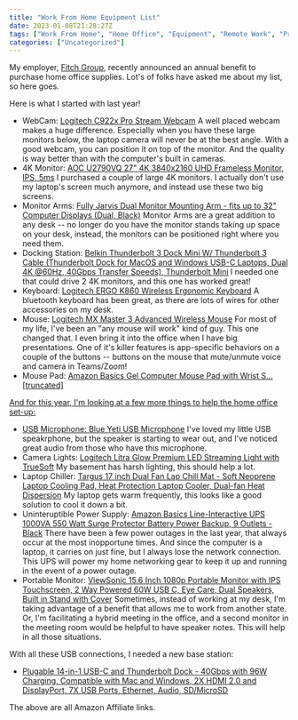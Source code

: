 ```yaml
---
title: "Work From Home Equipment List"
date: 2023-01-08T21:28:27Z
tags: ["Work From Home", "Home Office", "Equipment", "Remote Work", "Productivity"]
categories: ["Uncategorized"]
---
```


<!-- wp:paragraph -->
<p>My employer, <a href="https://www.fitch.group/">Fitch Group</a>, recently announced an annual benefit to purchase home office supplies. Lot's of folks have asked me about my list, so here goes.</p>
<!-- /wp:paragraph -->

<!-- wp:paragraph -->
<p>Here is what I started with last year!</p>
<!-- /wp:paragraph -->

<!-- wp:list -->
<ul>
<li>WebCam: <a href="https://amzn.to/3CzCvXM">Logitech C922x Pro Stream Webcam</a> A well placed webcam makes a huge difference. Especially when you have these large monitors below, the laptop camera will never be at the best angle. With a good webcam, you can position it on top of the monitor. And the quality is way better than with the computer's built in cameras.</li>
<li>4K Monitor: <a href="https://amzn.to/3GQ2DQE">AOC U2790VQ 27" 4K 3840x2160 UHD Frameless Monitor, IPS, 5ms</a> I purchased a couple of large 4K monitors. I actually don't use my laptop's screen much anymore, and instead use these two big screens.</li>
<li>Monitor Arms: <a href="https://amzn.to/3WNJ0hH">Fully Jarvis Dual Monitor Mounting Arm - fits up to 32" Computer Displays (Dual, Black)</a> Monitor Arms are a great addition to any desk -- no longer do you have the monitor stands taking up space on your desk, instead, the monitors can be positioned right where you need them.</li>
<li>Docking Station: <a href="https://amzn.to/3ZmeTQ3">Belkin Thunderbolt 3 Dock Mini W/ Thunderbolt 3 Cable (Thunderbolt Dock for MacOS and Windows USB-C Laptops, Dual 4K @60Hz, 40Gbps Transfer Speeds), Thunderbolt Mini</a> I needed one that could drive 2 4K monitors, and this one has worked great!</li>
<li>Keyboard: <a href="https://amzn.to/3vKWnTU">Logitech ERGO K860 Wireless Ergonomic Keyboard</a> A bluetooth keyboard has been great, as there are lots of wires for other accessories on my desk.</li>
<li>Mouse: <a href="https://amzn.to/3GqyYMy">Logitech MX Master 3 Advanced Wireless Mouse</a> For most of my life, I've been an "any mouse will work" kind of guy. This one changed that. I even bring it into the office when I have big presentations. One of it's killer features is app-specific behaviors on a couple of the buttons -- buttons on the mouse that mute/unmute voice and camera in Teams/Zoom!</li>
<li>Mouse Pad: <a href="https://amzn.to/3iv7oWi">Amazon Basics Gel Computer Mouse Pad with Wrist S... [truncated]</li>
</ul>
<!-- /wp:list -->

<!-- wp:paragraph -->
<p>And for this year, I'm looking at a few more things to help the home office set-up:</p>
<!-- /wp:paragraph -->

<!-- wp:list -->
<ul>
<li>USB Microphone: <a href="https://amzn.to/3io9SWu">Blue Yeti USB Microphone</a> I've loved my little USB speakrphone, but the speaker is starting to wear out, and I've noticed great audio from those who have this microphone.</li>
<li>Camera Lights: <a href="https://amzn.to/3IzvzgY">Logitech Litra Glow Premium LED Streaming Light with TrueSoft</a> My basement has harsh lighting, this should help a lot.</li>
<li>Laptop Chiller: <a href="https://amzn.to/3GoBMd7">Targus 17 inch Dual Fan Lap Chill Mat - Soft Neoprene Laptop Cooling Pad, Heat Protection Laptop Cooler, Dual-fan Heat Dispersion</a> My laptop gets warm frequently, this looks like a good solution to cool it down a bit.</li>
<li>Uninteruptible Power Supply: <a href="https://amzn.to/3GvBq4i">Amazon Basics Line-Interactive UPS 1000VA 550 Watt Surge Protector Battery Power Backup, 9 Outlets - Black</a> There have been a few power outages in the last year, that always occur at the most inopportune times. And since the computer is a laptop, it carries on just fine, but I always lose the network connection. This UPS will power my home networking gear to keep it up and running in the event of a power outage.</li>
<li>Portable Monitor: <a href="https://amzn.to/3GS5OHI">ViewSonic 15.6 Inch 1080p Portable Monitor with IPS Touchscreen, 2 Way Powered 60W USB C, Eye Care, Dual Speakers, Built in Stand with Cover</a> Sometimes, instead of working at my desk, I'm taking advantage of a benefit that allows me to work from another state. Or, I'm facilitating a hybrid meeting in the office, and a second monitor in the meeting room would be helpful to have speaker notes. This will help in all those situations.</li>
</ul>
<!-- /wp:list -->

<!-- wp:paragraph -->
<p>With all these USB connections, I needed a new base station:</p>
<!-- /wp:paragraph -->

<!-- wp:list -->
<ul>
<li><a href="https://amzn.to/3QXhFaH">Plugable 14-in-1 USB-C and Thunderbolt Dock - 40Gbps with 96W Charging, Compatible with Mac and Windows, 2X HDMI 2.0 and DisplayPort, 7X USB Ports, Ethernet, Audio, SD/MicroSD</a></li>
</ul>
<!-- /wp:list -->

<!-- wp:paragraph -->
<p>The above are all Amazon Affiliate links.</p>
<!-- /wp:paragraph -->
